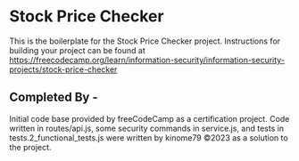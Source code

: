 # Stock Price Checker

This is the boilerplate for the Stock Price Checker project. Instructions for building your project can be found at https://freecodecamp.org/learn/information-security/information-security-projects/stock-price-checker

## Completed By - 

Initial code base provided by freeCodeCamp as a certification project. Code written in routes/api.js, some security commands in service.js, and tests in tests.2_functional_tests.js were written by kinome79 ©2023 as a solution to the project.

